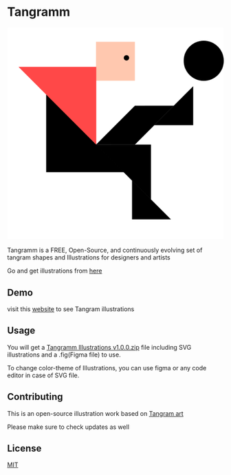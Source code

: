 # Tangramm 
![alt text](https://github.com/anksprojects/tangramm/blob/master/Product/Tangramm/SVG/Kicker.svg)

Tangramm is a FREE, Open-Source, and continuously evolving set of tangram shapes and Illustrations for designers and artists

Go and get illustrations from [here](https://anksprojects.github.io/tangramm)



## Demo 

visit this [website](https://tangramm.netlify.app/) to see Tangram illustrations

## Usage

You will get a [Tangramm Illustrations v1.0.0.zip](https://gum.co/wpCfl) file including SVG illustrations and a .fig(Figma file) to use.

To change color-theme of Illustrations, you can use figma or any code editor in case of SVG file.


## Contributing
This is an open-source illustration work based on [Tangram art](https://en.wikipedia.org/wiki/Tangram#:~:text=as%20the%20tangram.-,Second%20craze%20in%20Germany%20(1891%E2%80%931920s),Friedrich%20Adolf%20Richter%20around%201891.)

Please make sure to check updates as well

## License
[MIT](https://github.com/anksprojects/tangramm/blob/master/LICENSE)

